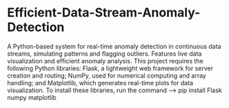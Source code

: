 # Efficient-Data-Stream-Anomaly-Detection
A Python-based system for real-time anomaly detection in continuous data streams, simulating patterns and flagging outliers. Features live data visualization and efficient anomaly analysis.
This project requires the following Python libraries: Flask, a lightweight web framework for server creation and routing; NumPy, used for numerical computing and array handling; and Matplotlib, which generates real-time plots for data visualization. To install these libraries, run the command --> pip install Flask numpy matplotlib
